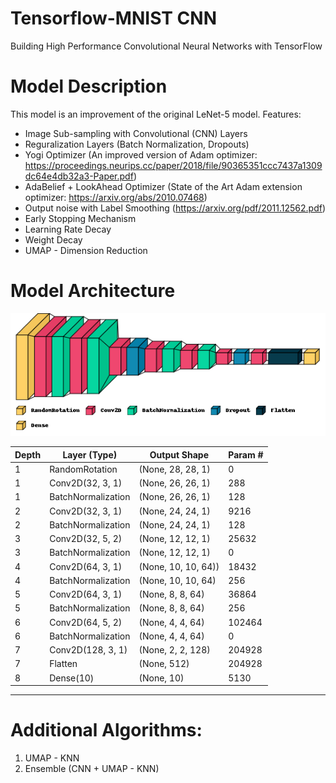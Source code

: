 # Tensorflow-MNIST CNN
Building High Performance Convolutional Neural Networks with TensorFlow

# Model Description
This model is an improvement of the original LeNet-5 model. Features:
* Image Sub-sampling with Convolutional (CNN) Layers
* Reguralization Layers (Batch Normalization, Dropouts)
* Yogi Optimizer (An improved version of Adam optimizer: https://proceedings.neurips.cc/paper/2018/file/90365351ccc7437a1309dc64e4db32a3-Paper.pdf)
* AdaBelief + LookAhead Optimizer (State of the Art Adam extension optimizer: https://arxiv.org/abs/2010.07468)
* Output noise with Label Smoothing (https://arxiv.org/pdf/2011.12562.pdf)
* Early Stopping Mechanism
* Learning Rate Decay
* Weight Decay
* UMAP - Dimension Reduction

# Model Architecture

![cnn visualization](https://github.com/kochlisGit/Tensorflow-MNIST-State-Of-The-Art/blob/master/model_vis.png)

| Depth | Layer (Type)         | Output Shape         | Param # |
| ----- |-------------------- | -------------------- | ------- |
| 1     | RandomRotation       |  (None, 28, 28, 1)   | 0       |
| 1     | Conv2D(32, 3, 1)     |  (None, 26, 26, 1)   | 288     |
| 1     | BatchNormalization   |  (None, 26, 26, 1)   | 128     |
| 2     | Conv2D(32, 3, 1)     |  (None, 24, 24, 1)   | 9216    |
| 2     | BatchNormalization   |  (None, 24, 24, 1)   | 128     |
| 3     | Conv2D(32, 5, 2)     |  (None, 12, 12, 1)   | 25632   |
| 3     | BatchNormalization   |  (None, 12, 12, 1)   | 0       |
| 4     | Conv2D(64, 3, 1)     |  (None, 10, 10, 64)) | 18432   |
| 4     | BatchNormalization   |  (None, 10, 10, 64)  | 256     |
| 5     | Conv2D(64, 3, 1)     |  (None, 8, 8, 64)    | 36864   |
| 5     | BatchNormalization   |  (None, 8, 8, 64)    | 256     |
| 6     | Conv2D(64, 5, 2)     |  (None, 4, 4, 64)    | 102464  |
| 6     | BatchNormalization   |  (None, 4, 4, 64)    | 0       |
| 7     | Conv2D(128, 3, 1)    |  (None, 2, 2, 128)   | 204928  |
| 7     | Flatten              |  (None, 512)         | 204928  |
| 8     | Dense(10)            |  (None, 10)          | 5130    |
                                                            
---------------------------------------------------------------------------------

# Additional Algorithms:
1. UMAP - KNN
2. Ensemble (CNN + UMAP - KNN)
